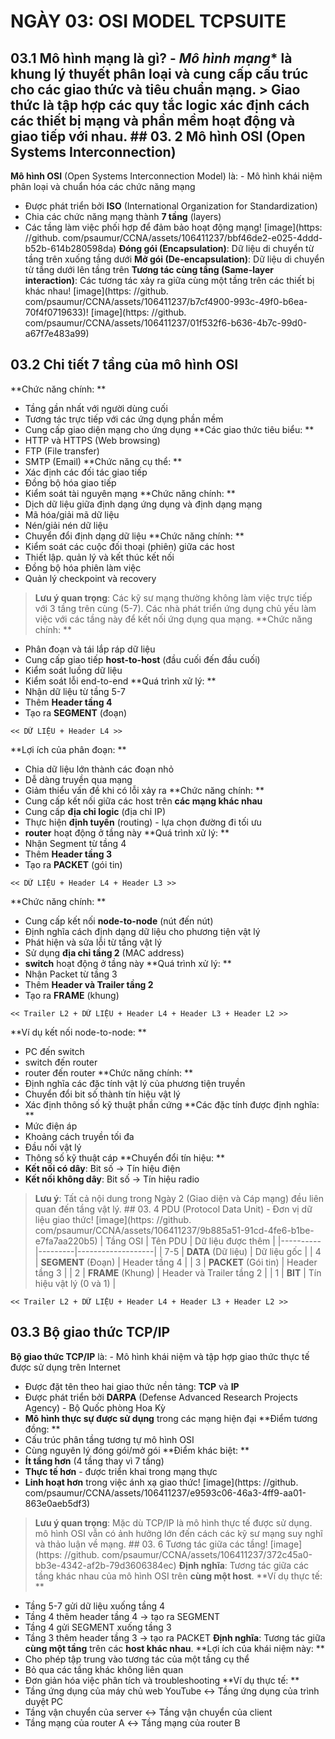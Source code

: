 # NGÀY 03: OSI MODEL TCPSUITE

## 03.1 Mô hình mạng là gì? - *Mô hình mạng** là khung lý thuyết phân loại và cung cấp cấu trúc cho các giao thức và tiêu chuẩn mạng. > **Giao thức** là tập hợp các quy tắc logic xác định cách các thiết bị mạng và phần mềm hoạt động và giao tiếp với nhau. ## 03. 2 Mô hình OSI (Open Systems Interconnection)

**Mô hình OSI** (Open Systems Interconnection Model) là: - Mô hình khái niệm phân loại và chuẩn hóa các chức năng mạng
- Được phát triển bởi **ISO** (International Organization for Standardization)
- Chia các chức năng mạng thành **7 tầng** (layers)
- Các tầng làm việc phối hợp để đảm bảo hoạt động mạng! [image](https: //github. com/psaumur/CCNA/assets/106411237/bbf46de2-e025-4ddd-b52b-614b280598da)
**Đóng gói (Encapsulation)**: Dữ liệu di chuyển từ tầng trên xuống tầng dưới
**Mở gói (De-encapsulation)**: Dữ liệu di chuyển từ tầng dưới lên tầng trên
**Tương tác cùng tầng (Same-layer interaction)**: Các tương tác xảy ra giữa cùng một tầng trên các thiết bị khác nhau! [image](https: //github. com/psaumur/CCNA/assets/106411237/b7cf4900-993c-49f0-b6ea-70f4f0719633)! [image](https: //github. com/psaumur/CCNA/assets/106411237/01f532f6-b636-4b7c-99d0-a67f7e483a99)
## 03.2 Chi tiết 7 tầng của mô hình OSI

**Chức năng chính: **
- Tầng gần nhất với người dùng cuối
- Tương tác trực tiếp với các ứng dụng phần mềm
- Cung cấp giao diện mạng cho ứng dụng
**Các giao thức tiêu biểu: **
- HTTP và HTTPS (Web browsing)
- FTP (File transfer)
- SMTP (Email)
**Chức năng cụ thể: **
- Xác định các đối tác giao tiếp
- Đồng bộ hóa giao tiếp
- Kiểm soát tài nguyên mạng
**Chức năng chính: **
- Dịch dữ liệu giữa định dạng ứng dụng và định dạng mạng
- Mã hóa/giải mã dữ liệu
- Nén/giải nén dữ liệu
- Chuyển đổi định dạng dữ liệu
**Chức năng chính: **
- Kiểm soát các cuộc đối thoại (phiên) giữa các host
- Thiết lập. quản lý và kết thúc kết nối
- Đồng bộ hóa phiên làm việc
- Quản lý checkpoint và recovery
> **Lưu ý quan trọng**: Các kỹ sư mạng thường không làm việc trực tiếp với 3 tầng trên cùng (5-7). Các nhà phát triển ứng dụng chủ yếu làm việc với các tầng này để kết nối ứng dụng qua mạng. **Chức năng chính: **
- Phân đoạn và tái lắp ráp dữ liệu
- Cung cấp giao tiếp **host-to-host** (đầu cuối đến đầu cuối)
- Kiểm soát luồng dữ liệu
- Kiểm soát lỗi end-to-end
**Quá trình xử lý: **
- Nhận dữ liệu từ tầng 5-7
- Thêm **Header tầng 4**
- Tạo ra **SEGMENT** (đoạn)
```
<< DỮ LIỆU + Header L4 >>
```
**Lợi ích của phân đoạn: **
- Chia dữ liệu lớn thành các đoạn nhỏ
- Dễ dàng truyền qua mạng
- Giảm thiểu vấn đề khi có lỗi xảy ra
**Chức năng chính: **
- Cung cấp kết nối giữa các host trên **các mạng khác nhau**
- Cung cấp **địa chỉ logic** (địa chỉ IP)
- Thực hiện **định tuyến** (routing) - lựa chọn đường đi tối ưu
- **router** hoạt động ở tầng này
**Quá trình xử lý: **
- Nhận Segment từ tầng 4
- Thêm **Header tầng 3**
- Tạo ra **PACKET** (gói tin)
```
<< DỮ LIỆU + Header L4 + Header L3 >>
```
**Chức năng chính: **
- Cung cấp kết nối **node-to-node** (nút đến nút)
- Định nghĩa cách định dạng dữ liệu cho phương tiện vật lý
- Phát hiện và sửa lỗi từ tầng vật lý
- Sử dụng **địa chỉ tầng 2** (MAC address)
- **switch** hoạt động ở tầng này
**Quá trình xử lý: **
- Nhận Packet từ tầng 3
- Thêm **Header và Trailer tầng 2**
- Tạo ra **FRAME** (khung)
```
<< Trailer L2 + DỮ LIỆU + Header L4 + Header L3 + Header L2 >>
```
**Ví dụ kết nối node-to-node: **
- PC đến switch
- switch đến router
- router đến router
**Chức năng chính: **
- Định nghĩa các đặc tính vật lý của phương tiện truyền
- Chuyển đổi bit số thành tín hiệu vật lý
- Xác định thông số kỹ thuật phần cứng
**Các đặc tính được định nghĩa: **
- Mức điện áp
- Khoảng cách truyền tối đa
- Đầu nối vật lý
- Thông số kỹ thuật cáp
**Chuyển đổi tín hiệu: **
- **Kết nối có dây**: Bit số → Tín hiệu điện
- **Kết nối không dây**: Bit số → Tín hiệu radio
> **Lưu ý**: Tất cả nội dung trong Ngày 2 (Giao diện và Cáp mạng) đều liên quan đến tầng vật lý. ## 03. 4 PDU (Protocol Data Unit) - Đơn vị dữ liệu giao thức! [image](https: //github. com/psaumur/CCNA/assets/106411237/9b885a51-91cd-4fe6-b1be-e7fa7aa220b5)
| Tầng OSI | Tên PDU | Dữ liệu được thêm |
|----------|---------|-------------------|
| 7-5 | **DATA** (Dữ liệu) | Dữ liệu gốc |
| 4 | **SEGMENT** (Đoạn) | Header tầng 4 |
| 3 | **PACKET** (Gói tin) | Header tầng 3 |
| 2 | **FRAME** (Khung) | Header và Trailer tầng 2 |
| 1 | **BIT** | Tín hiệu vật lý (0 và 1) |
```
<< Trailer L2 + DỮ LIỆU + Header L4 + Header L3 + Header L2 >>
```
## 03.3 Bộ giao thức TCP/IP

**Bộ giao thức TCP/IP** là: - Mô hình khái niệm và tập hợp giao thức thực tế được sử dụng trên Internet
- Được đặt tên theo hai giao thức nền tảng: **TCP** và **IP**
- Được phát triển bởi **DARPA** (Defense Advanced Research Projects Agency) - Bộ Quốc phòng Hoa Kỳ
- **Mô hình thực sự được sử dụng** trong các mạng hiện đại
**Điểm tương đồng: **
- Cấu trúc phân tầng tương tự mô hình OSI
- Cùng nguyên lý đóng gói/mở gói
**Điểm khác biệt: **
- **Ít tầng hơn** (4 tầng thay vì 7 tầng)
- **Thực tế hơn** - được triển khai trong mạng thực
- **Linh hoạt hơn** trong việc ánh xạ giao thức! [image](https: //github. com/psaumur/CCNA/assets/106411237/e9593c06-46a3-4ff9-aa01-863e0aeb5df3)
> **Lưu ý quan trọng**: Mặc dù TCP/IP là mô hình thực tế được sử dụng. mô hình OSI vẫn có ảnh hưởng lớn đến cách các kỹ sư mạng suy nghĩ và thảo luận về mạng. ## 03. 6 Tương tác giữa các tầng! [image](https: //github. com/psaumur/CCNA/assets/106411237/372c45a0-bb3e-4342-af2b-79d3606384ec)
**Định nghĩa**: Tương tác giữa các tầng khác nhau của mô hình OSI trên **cùng một host**. **Ví dụ thực tế: **
- Tầng 5-7 gửi dữ liệu xuống tầng 4
- Tầng 4 thêm header tầng 4 → tạo ra SEGMENT
- Tầng 4 gửi SEGMENT xuống tầng 3
- Tầng 3 thêm header tầng 3 → tạo ra PACKET
**Định nghĩa**: Tương tác giữa **cùng một tầng** trên các **host khác nhau**. **Lợi ích của khái niệm này: **
- Cho phép tập trung vào tương tác của một tầng cụ thể
- Bỏ qua các tầng khác không liên quan
- Đơn giản hóa việc phân tích và troubleshooting
**Ví dụ thực tế: **
- Tầng ứng dụng của máy chủ web YouTube ↔ Tầng ứng dụng của trình duyệt PC
- Tầng vận chuyển của server ↔ Tầng vận chuyển của client
- Tầng mạng của router A ↔ Tầng mạng của router B